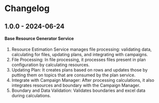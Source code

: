 # Changelog
## 1.0.0 - 2024-06-24
#### Base Resource Generator Service
  1. Resource Estimation Service manages file processing: validating data, calculating for files, updating plans, and integrating with campaigns.
  2. File Processing: In file processing, it processes files present in plan configuration by calculating resources.
  3. Updating Plan: It creates plans based on rows and updates those by putting them on topics that are consumed by the plan service.
  4. Integrate with Campaign Manager: After processing calculations, it also integrates resources and boundary with the Campaign Manager.
  5. Boundary and Data Validation: Validates boundaries and excel data during calculations.